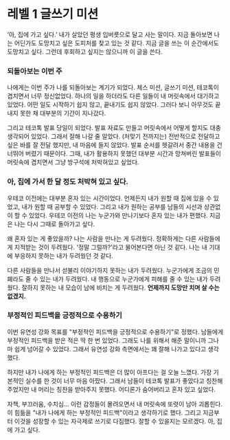 # 레벨 1 글쓰기 미션

<!-- 주제 : 마인드셋, 유연성 강화 목표 & 돌아보기 -->
<!-- 글들은 리뷰의 편의성을 위해 일부러 문장마다 enter를 추가했습니다. -->

‘아, 집에 가고 싶다.’ 내가 살았던 평생 입버릇으로 달고 사는 말이다.
지금 돌아보면 나는 어딘가도 도망치고 싶은 도피처를 찾고 있는 것 같다.
지금 글을 쓰는 이 순간에서도 도망치고 싶다. 그런데 후회하고 싶지는 않으니까 이 글을 쓴다.

### 되돌아보는 이번 주

나에게는 이번 주가 나를 되돌아보는 계기가 되었다.
체스 미션, 글쓰기 미션, 테코톡이 겹치면서 너무 정신없었다.
하나의 일을 하더라도 다른 일들이 내 머릿속에서 대기하고 있었다.
어떤 일도 시작하기 쉽지 않고, 끝내기도 쉽지 않았다.
그러다 보니 아무것도 끝내지 못한 채 대부분의 기간이 지나갔다.

그리고 테코톡 발표 당일이 되었다.
발표 자료도 만들고 머릿속에서 어떻게 할지도 대충 생각되어 있었다.
그래서 잘해 나갈 줄 알았다. (처맞기 전까지는)
전반적으로 전달하고 싶은 바를 잘 전달 했지만, 내 마음에 들지 않았다.
발표 순서를 헷갈려서 중간 내용을 건너뛰어 버렸기 때문이다.
그때, 내가 활용하지 못했던 대부분 시간과 망쳐버린 발표들이 머릿속에 겹치면서 그냥 방구석에 처박혀있고 싶었다.

### 아, 집에 가서 한 달 정도 처박혀 있고 싶다.

우테코 이전에는 대부분 혼자 있는 시간이었다.
언제든지 내가 원할 때 집에 있을 수 있었고, 내가 원할 때 공부할 수 있었다.
그리고 내가 원하는 공부를 남들의 시선과 상관없이 할 수 있었다.
우테코 이전의 나는 누군가와 만나기보다 혼자 있는 내가 편했다.
지금은 나는 다시 그때로 돌아가고 싶다.

왜 혼자 있는 게 좋았을까? 나는 사람을 만나는 게 두려웠다.
정확하게는 다른 사람들에게 지적받는 것이 두려웠다.
'정말 그럴까?'라고 물어본다면 아닌 것 같다.
나는 내 기대에 부응하지 못하는 내가 두려웠던 것 같다.

다른 사람들을 만나서 섣불리 이야기하지 못하는 내가 두려웠다.
누군가에게 조금의 민폐라도 줄 수 있는 내가 두려웠다.
내 행동으로 누군가에게 피해를 줄 수 있는 내가 두려웠다.
잘하지 못하는 내 모습이 남에 비치는 게 두려웠다.
**언제까지 도망만 치며 살 수는 없겠지.**

### 부정적인 피드백을 긍정적으로 수용하기

이번 유연성 강화 목표를 "부정적인 피드백을 긍정적으로 수용하기"로 정했다.
남들에게 부정적인 피드백을 받은 적은 딱 한 번 있었다.
그래도 나를 위해서 해준 말이니까 그나마 쉽게 넘어갈 수 있었다.
그래서 유연성 강화 측면에서는 꽤 잘해 나가고 있다고 생각했다.

하지만 내가 나에게 하는 부정적인 피드백은 더 많이 아프다는 걸 오늘 느꼈다.
가장 기본적인 실수를 한 것이 너무 마음 아팠다.
그래서 남들이 테코톡 발표가 좋았다고 칭찬해 주었지만 내 머리는 칭찬을 받아주지 못했다.
어디론가 숨어버리고 혼자 있고 싶었다.

자책, 부끄러움, 수치심… 이런 감정들이 몰려오면서 내 머릿속에 또렷이 남아 괴롭힌다.
이 힘듦을 "내가 나에게 하는 부정적인 피드백"이라고 생각하기로 했다.
그리고 지금부터 이것을 성장할 수 있는 자극제로 쓰기로 다짐했다.
잘할 수 있을지는 모르겠다.
아, 집에 가고 싶다.

